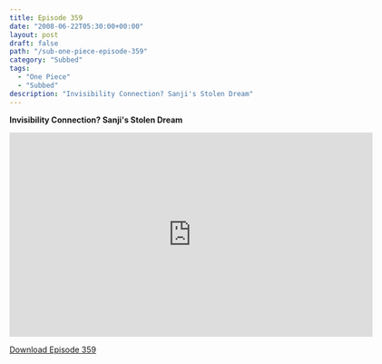 ```yaml
---
title: Episode 359
date: "2008-06-22T05:30:00+00:00"
layout: post
draft: false
path: "/sub-one-piece-episode-359"
category: "Subbed"
tags:
  - "One Piece"
  - "Subbed"
description: "Invisibility Connection? Sanji's Stolen Dream"
---
```


**Invisibility Connection? Sanji's Stolen Dream**

<iframe width="640" height="360" src="https://www.rapidvideo.com/e/FXV0K0HC1P" frameborder="0" marginwidth=0 marginheight=0 scrolling=no allowfullscreen></iframe>

<a href="http://ouo.io/qs/eCodkFEQ?s=https://rapidvid.to/d/https://www.rapidvideo.com/e/FXV0K0HC1P">Download Episode 359</a>
